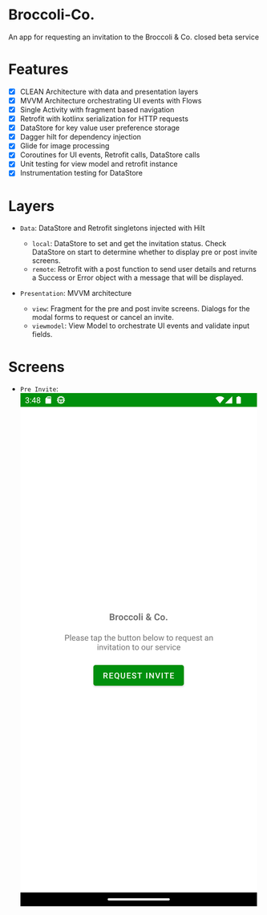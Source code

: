# Broccoli-Co.
An app for requesting an invitation to the Broccoli &amp; Co. closed beta service

# Features
- [x] CLEAN Architecture with data and presentation layers
- [x] MVVM Architecture orchestrating UI events with Flows
- [x] Single Activity with fragment based navigation
- [x] Retrofit with kotlinx serialization for HTTP requests
- [x] DataStore for key value user preference storage
- [x] Dagger hilt for dependency injection
- [x] Glide for image processing
- [x] Coroutines for UI events, Retrofit calls, DataStore calls
- [x] Unit testing for view model and retrofit instance
- [x] Instrumentation testing for DataStore

# Layers
- `Data`: DataStore and Retrofit singletons injected with Hilt
  - `local`: DataStore to set and get the invitation status. Check DataStore on start to determine whether to display pre or post invite screens.
  - `remote`: Retrofit with a post function to send user details and returns a Success or Error object with a message that will be displayed.

- `Presentation`: MVVM architecture
  - `view`: Fragment for the pre and post invite screens. Dialogs for the modal forms to request or cancel an invite.
  - `viewmodel`: View Model to orchestrate UI events and validate input fields.

# Screens
- `Pre Invite`:
  <img src="readme/pre_invite.png">